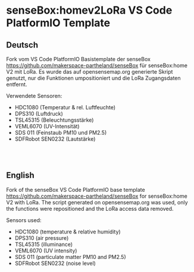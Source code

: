 # senseBox:homev2LoRa VS Code PlatformIO Template

## Deutsch

Fork vom VS Code PlatformIO Basistemplate der senseBox <https://github.com/makerspace-partheland/senseBox> für senseBox:home V2 mit LoRa.
Es wurde das auf opensensemap.org generierte Skript genutzt, nur die Funktionen umpositioniert und die LoRa Zugangsdaten entfernt.

Verwendete Sensoren:

- HDC1080 (Temperatur & rel. Luftfeuchte)
- DPS310 (Luftdruck)
- TSL45315 (Beleuchtungsstärke)
- VEML6070 (UV-Intensität)
- SDS 011 (Feinstaub PM10 und PM2.5)
- SDFRobot SEN0232 (Lautstärke)

<br/><br/>

## English

Fork of the senseBox VS Code PlatformIO base template <https://github.com/makerspace-partheland/senseBox> for senseBox:home V2 with LoRa.
The script generated on opensensemap.org was used, only the functions were repositioned and the LoRa access data removed.

Sensors used:

- HDC1080 (temperature & relative humidity)
- DPS310 (air pressure)
- TSL45315 (illuminance)
- VEML6070 (UV intensity)
- SDS 011 (particulate matter PM10 and PM2.5)
- SDFRobot SEN0232 (noise level)
